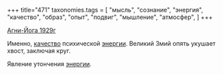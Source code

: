 +++
title="471"
taxonomies.tags = [
 "мысль",
 "сознание",
 "энергия",
 "качество",
 "образ",
 "опыт",
 "подвиг",
 "мышление",
 "атмосфер",
]
+++

[Агни-Йога 1929г](/agni/1929)

Именно, [качество](/tags/качество) психической [энергии](/tags/энергия). Великий Змий опять укушает хвост, заключая круг.   

Явление утончения [энергии](/tags/сознание).